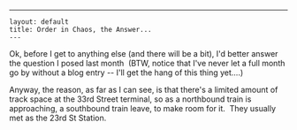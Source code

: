  ---
    layout: default
    title: Order in Chaos, the Answer...
    ---
<P>Ok, before I get to anything else (and there will be a bit), I'd better answer the question I posed last month&nbsp; (BTW, notice that I've never let a full month go by without a blog entry -- I'll get the hang of this thing yet....)</P>
<P>Anyway, the reason, as far as I can see, is that there's a limited amount of track space at the 33rd Street terminal, so as a northbound train is approaching, a southbound train leave, to make room for it.&nbsp; They usually met as the 23rd St Station.</P>